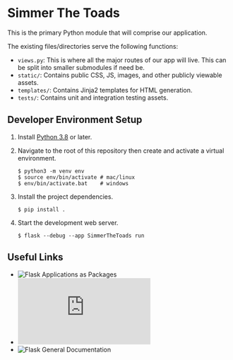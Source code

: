 # Simmer The Toads

This is the primary Python module that will comprise our application.

The existing files/directories serve the following functions:

- `views.py`: This is where all the major routes of our app will live. This can
  be split into smaller submodules if need be.
- `static/`: Contains public CSS, JS, images, and other publicly viewable
  assets.
- `templates/`: Contains Jinja2 templates for HTML generation.
- `tests/`: Contains unit and integration testing assets.

## Developer Environment Setup

1.  Install [Python 3.8](https://www.python.org/downloads/) or later.

2.  Navigate to the root of this repository then create and activate a virtual
    environment.

        $ python3 -m venv env
        $ source env/bin/activate # mac/linux
        $ env/bin/activate.bat    # windows

3.  Install the project dependencies.

        $ pip install .

4.  Start the development web server.

        $ flask --debug --app SimmerTheToads run

## Useful Links

- ![Flask Applications as Packages](https://flask.palletsprojects.com/en/2.2.x/patterns/packages/)
- ![Flask Organization Patterns](https://exploreflask.com/en/latest/organizing.html)
- ![Flask General Documentation](https://flask.palletsprojects.com/en/2.2.x/)
